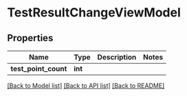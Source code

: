 # TestResultChangeViewModel


## Properties
Name | Type | Description | Notes
------------ | ------------- | ------------- | -------------
**test_point_count** | **int** |  | 

[[Back to Model list]](../README.md#documentation-for-models) [[Back to API list]](../README.md#documentation-for-api-endpoints) [[Back to README]](../README.md)


